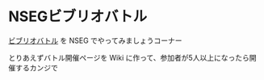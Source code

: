 # NSEGビブリオバトル

[ビブリオバトル](http://www.bibliobattle.jp/) を NSEG でやってみましょうコーナー

とりあえずバトル開催ページを Wiki に作って、参加者が5人以上になったら開催するカンジで
